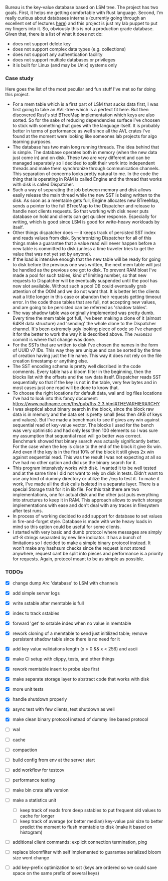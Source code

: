 Bureau is the key-value database based on LSM tree. The project has two goals. First, it helps me getting comfortable with Rust language. Second, I'm really curious about databases internals (currently going through an excellent set of lectures [here](https://youtube.com/playlist?list=PLSE8ODhjZXjaKScG3l0nuOiDTTqpfnWFf&si=kDk7n-zLPoWhAbBy)) and this project is just my lab puppet to put my fingers into it. So, obviously this is not a production grade database. Given that, there is a list of what it does not do:
- does not support delete key
- does not support complex data types (e.g. collections)
- does not support any authentication facility
- does not support multiple databases or privileges
- it is built for Linux (and may be Unix) systems only

### Case study
Here goes the list of the most peculiar and fun stuff I've met so far doing this project.
* For a mem table which is a first part of LSM that sucks data first, I was first going to take an AVL-tree which is a perfect fit here. But then discovered Rust's std BTreeMap implementation which keys are also sorted. So for the sake of reducing dependencies surface I've choosen to stick with something that goes with the language itself. It is probably better in terms of performance as well since all the AVL crates I've found at the moment were looking like someones lab projects for algo learning purposes.
* The database has two main long running threads. The idea behind that is simple. The database operates both in memory (when the new data just come in) and on disk. These two are very different and can be managed separately so I decided to split their work into independent threads and make them synchronize through communication channels. This separation of concerns looks pretty natural to me. In the code the thing that is operating in RAM is called Engine and the thread that works with disk is called Dispatcher. 
* Such a way of separating the job between memory and disk allows easily release the main thread while the new SST is being written to the disk. As soon as a memtable gets full, Engine allocates new BTreeMap, sends a pointer to the full BTreeMap to the Dispatcher and release to handle next clients requests. So that working with disk never puts database on hold and clients can get quicker response. Especially for writing, which is good since LSM is good for write-heavy workloads by itself. 
* Other things dispatcher does — it keeps track of persisted SST index and reads values from disk. Synchronizing Dispatcher for all of this things make a guarantee that a value read will never happen before a new table is committed to disk (unless a time traveler tries to get the value that was not yet set by anyone).
* If the load is intensive enough that the new table will be ready for going to disk before the previous one was written, the next mem table will just be handled as the previous one got to disk. To prevent RAM bloat I've made a pool for such tables, kind of limiting number, so that new requests to Dispatcher will be eventually suspended until the pool has new slot available. Without such a pool DB could eventually grab attention of the OOM and we do not want that. It is better let the clients wait a little longer in this case or abandon their requests getting timeout error. In the code those tables that are full, not accepting new values, and are going to be persisted can be referred as 'shadow tables'.
* The way shadow table was originally implemented was pretty dumb. Every time the mem table got full, I've been making a clone of it (almost 64KB data structure) and 'sending' the whole clone to the Dispatcher channel. It's been extremely ugly looking piece of code so I've changed it for the better to work the way it is described above. The `7eab8d3d` commit is where that change was done.
* For the SSTs that are written to disk I've chosen the names in the form of UUID v7 IDs. This way they are unique and can be sorted by the time of creation having just the file name. This way it does not rely on the file creation timestamp or anything else.
* The SST encoding schema is pretty well discribed in the code comments. Every table has a bloom filter in the beginning, then the blocks list with the offsets and the raw data itself. Dispatcher reads SST sequentially so that if the key is not in the table, very few bytes and in most cases just one read will be done to know that.
* To choose the right locations for default data, wal and log files locations I've had to look into this fancy document: https://www.pathname.com/fhs/pub/fhs-2.3.html#THEVARHIERARCHY
* I was skeptical about binary search in the block, since the block raw data is in memory and the data set is pretty small (less then 4KB of keys and values). But I've made a benchmark to see if gives any win against sequential read of key-value vector. The blocks I used for the bench was very optimistic and had only less then 100 elements so I was sure my assumption that sequential read will go better was correct. Benchmark showed that binary search was actually significantly better. For the case when the key is close to the end of the block it give 8x win. And even if the key is in the first 10% of the block it still gives 2x win against sequential read. This was the result I was not expecting at all so I've had no other option and did use the binary search for it.
* This program intensively works with disk. I wanted it to be well tested and at the same time I did not want to rely on disk in tests. Didn't want to use any kind of dummy directory or utilize the `/tmp` to test it. To make it work, I've made all the disk calls isolated in a separate layer. There is a special Storage trait for it in lib file. For this trait there are two implementations, one for actual disk and the other just puts everything into structures to keep it in RAM. This approach allows to switch storage implementations with ease and don't deal with any traces in filesystem after test runs.
* In process of working decided to add support for database to set values in fire-and-forget style. Database is made with write heavy loads in mind so this option could be useful for some clients.
* I started with very basic and dumb protocol where messages are simply utf-8 strings separated by new line indicator. It has a bunch of limitations so I decided to make a simple binary protocol instead. It won't make any hashsum checks since the request is not stored anywhere, request cant be split into pieces and performance is a priority for requests. Again, protocol meant to be as simple as possible.

### TODOs
- [x] change dump Arc 'database' to LSM with channels
- [x] add simple server logs
- [x] write sstable after memtable is full
- [x] index to track sstables
- [x] forward 'get' to sstable index when no value in memtable
- [x] rework cloning of a memtable to send just initilized table; remove persistent shadow table since there is no need for it
- [x] add key value validations length (x > 0 && x < 256) and ascii
- [x] make CI setup with clippy, tests, and other things
- [x] rework memtable insert to probe size first
- [x] make separate storage layer to abstract code that works with disk
- [x] more unit tests
- [x] handle shutdown properly
- [x] async test with few clients, test shutdown as well
- [x] make clean binary protocol instead of dummy line based protocol
- [ ] wal
- [ ] cache
- [ ] compaction
- [ ] build config from env at the server start
- [ ] add workflow for testcov
- [ ] performance testing
- [ ] make bin crate alfa version
- [ ] make a statistics unit
  - [ ] keep track of reads from deep sstables to put frequent old values to cache for longer
  - [ ] keep track of average (or better median) key-value pair size to better predict the moment to flush memtable to disk (make it based on histogram)
- [ ] additional client commands: explicit connection termination, ping
- [ ] replace bloomfilter with self implemented to guarantee serialized bloom size wont change
- [ ] add key-prefix optimization to sst (keys are ordered so we could save space on the same prefix of several keys)

